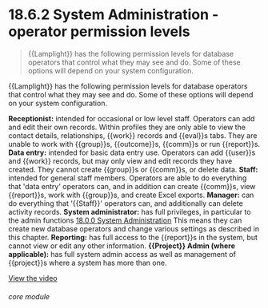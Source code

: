 # 18.6.2    System Administration - operator permission levels

> {{Lamplight}} has the following permission levels for database operators that control what they may see and do. Some of these options will depend on your system configuration. 

{{Lamplight}} has the following permission levels for database operators that control what they may see and do. Some of these options will depend on your system configuration.

**Receptionist:** intended for occasional or low level staff. Operators can add and edit their own records. Within profiles they are only able to view the contact details, relationships, {{work}} records and {{eval}}s tabs. They are unable to work with {{group}}s, {{outcome}}s, {{comm}}s or run {{report}}s.
  **Data entry:** intended for basic data entry use. Operators can add {{user}}s and {{work}} records, but may only view and edit records they have created. They cannot create {{group}}s or {{comm}}s, or delete data.
  **Staff:** intended for general staff members. Operators are able to do everything that 'data entry' operators can, and in addition can create {{comm}}s, view {{report}}s, work with {{group}}s, and create Excel exports.
  **Manager:** can do everything that '{{Staff}}' operators can, and additionally can delete activity records.
  **System administrator:** has full privileges, in particular to the admin functions [18.0.0  System Administration](/help/index/v/{{version}}/p/18.0.0) This means they can create new database operators and change various settings as described in this chapter.
  **Reporting:** has full access to the {{report}}s in the system, but cannot view or edit any other information.
  **{{Project}} Admin (where applicable):** has full system admin access as well as management of {{project}}s where a system has more than one.

[View the video](/help/video/id/42)
###### core module

